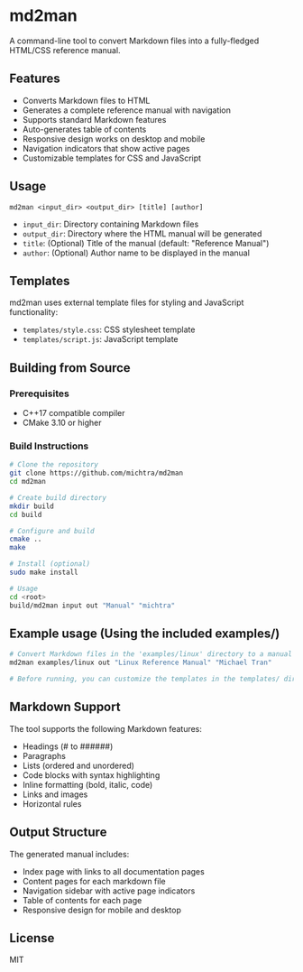 # md2man

A command-line tool to convert Markdown files into a fully-fledged HTML/CSS reference manual.

## Features

- Converts Markdown files to HTML
- Generates a complete reference manual with navigation
- Supports standard Markdown features
- Auto-generates table of contents
- Responsive design works on desktop and mobile
- Navigation indicators that show active pages
- Customizable templates for CSS and JavaScript

## Usage

```
md2man <input_dir> <output_dir> [title] [author]
```

- `input_dir`: Directory containing Markdown files
- `output_dir`: Directory where the HTML manual will be generated
- `title`: (Optional) Title of the manual (default: "Reference Manual")
- `author`: (Optional) Author name to be displayed in the manual

## Templates

md2man uses external template files for styling and JavaScript functionality:

- `templates/style.css`: CSS stylesheet template
- `templates/script.js`: JavaScript template

## Building from Source

### Prerequisites

- C++17 compatible compiler
- CMake 3.10 or higher

### Build Instructions

```bash
# Clone the repository
git clone https://github.com/michtra/md2man
cd md2man

# Create build directory
mkdir build
cd build

# Configure and build
cmake ..
make

# Install (optional)
sudo make install

# Usage
cd <root>
build/md2man input out "Manual" "michtra"
```

## Example usage (Using the included examples/)

```bash
# Convert Markdown files in the 'examples/linux' directory to a manual in 'out'
md2man examples/linux out "Linux Reference Manual" "Michael Tran"

# Before running, you can customize the templates in the templates/ directory
```

## Markdown Support

The tool supports the following Markdown features:

- Headings (# to ######)
- Paragraphs
- Lists (ordered and unordered)
- Code blocks with syntax highlighting
- Inline formatting (bold, italic, code)
- Links and images
- Horizontal rules

## Output Structure

The generated manual includes:

- Index page with links to all documentation pages
- Content pages for each markdown file
- Navigation sidebar with active page indicators
- Table of contents for each page
- Responsive design for mobile and desktop

## License

MIT
